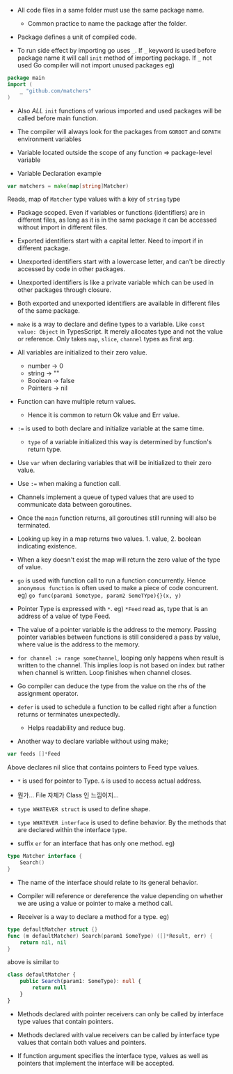 * All code files in a same folder must use the same package name.
  * Common practice to name the package after the folder.
  
* Package defines a unit of compiled code.

* To run side effect by importing go uses `_`. 
If `_` keyword is used before package name it will call `init` method of importing package.
If `_` not used Go compiler will not import unused packages
eg)
```go
package main
import (
	_ "github.com/matchers"
)
```

* Also *ALL* `init` functions of various imported and used packages will be called before main function.

* The compiler will always look for the packages from `GOROOT` and `GOPATH` environment variables

* Variable located outside the scope of any function => package-level variable

* Variable Declaration example
```go
var matchers = make(map[string]Matcher)
```
Reads, map of `Matcher` type values with a key of `string` type

* Package scoped. Even if variables or functions (identifiers) are in different files, as long as it is in the same package
it can be accessed without import in different files.

* Exported identifiers start with a capital letter. Need to import if in different package.

* Unexported identifiers start with a lowercase letter, and can't be directly accessed by code in other packages.

* Unexported identifiers is like a private variable which can be used in other packages through closure.

* Both exported and unexported identifiers are available in different files of the same package.

* `make` is a way to declare and define types to a variable. Like `const value: Object` in TypesScript.
It merely allocates type and not the value or reference. Only takes `map`, `slice`, `channel` types as first arg.

* All variables are initialized to their zero value.
  * number -> 0
  * string -> ""
  * Boolean -> false
  * Pointers -> nil
  
* Function can have multiple return values.
  * Hence it is common to return Ok value and Err value.

* `:=` is used to both declare and initialize variable at the same time.
  * `type` of a variable initialized this way is determined by function's return type.

* Use `var` when declaring variables that will be initialized to their zero value.

* Use `:=` when making a function call.

* Channels implement a queue of typed values that are used to communicate data between goroutines.

* Once the `main` function returns, all goroutines still running will also be terminated.

* Looking up key in a map returns two values. 1. value, 2. boolean indicating existence.

* When a key doesn't exist the map will return the zero value of the type of value.

* `go` is used with function call to run a function concurrently. Hence `anonymous function` is
often used to make a piece of code concurrent. eg) `go func(param1 Sometype, param2 SomeTYpe){}(x, y)`

* Pointer Type is expressed with `*`. eg) `*Feed` read as, type that is an address of a value of type Feed.

* The value of a pointer variable is the address to the memory. Passing pointer variables between
functions is still considered a pass by value, where value is the address to the memory.

* `for channel := range someChannel`, looping only happens when result is written to the channel.
This implies loop is not based on index but rather when channel is written. Loop finishes when channel closes.

* Go compiler can deduce the type from the value on the rhs of the assignment operator.

* `defer` is used to schedule a function to be called right after a function returns or terminates unexpectedly.
  * Helps readability and reduce bug.
  
* Another way to declare variable without using make;
```go
var feeds []*Feed
```
Above declares nil slice that contains pointers to Feed type values.

* `*` is used for pointer to Type. `&` is used to access actual address.

* 뭔가... File 자체가 Class 인 느낌이지...

* `type WHATEVER struct` is used to define shape.

* `type WHATEVER interface` is used to define behavior. By the methods that are declared within the interface type.

* suffix `er` for an interface that has only one method. eg)
```go
type Matcher interface {
	Search()
}
```

* The name of the interface should relate to its general behavior.

* Compiler will reference or dereference the value depending on whether we are using a value or pointer to make a method call.

* Receiver is a way to declare a method for a type. eg)

```go
type defaultMatcher struct {}
func (m defaultMatcher) Search(param1 SomeType) ([]*Result, err) {
	return nil, nil
}
```

above is similar to

```typescript
class defaultMatcher {
    public Search(param1: SomeType): null {
        return null
    }
}
```

* Methods declared with pointer receivers can only be called by interface type values that contain pointers.

* Methods declared with value receivers can be called by interface type values that contain both values and pointers.

* If function argument specifies the interface type, values as well as pointers that implement the interface will be accepted.


































